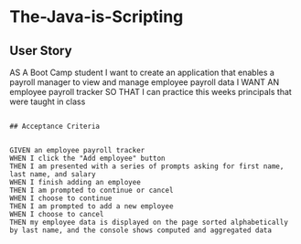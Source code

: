 # The-Java-is-Scripting

## User Story


AS A Boot Camp student I want to create an application that enables a payroll manager to view and manage employee payroll data
I WANT AN employee payroll tracker
SO THAT I can practice this weeks principals that were taught in class
```

## Acceptance Criteria


GIVEN an employee payroll tracker
WHEN I click the "Add employee" button
THEN I am presented with a series of prompts asking for first name, last name, and salary
WHEN I finish adding an employee
THEN I am prompted to continue or cancel
WHEN I choose to continue
THEN I am prompted to add a new employee
WHEN I choose to cancel
THEN my employee data is displayed on the page sorted alphabetically by last name, and the console shows computed and aggregated data

